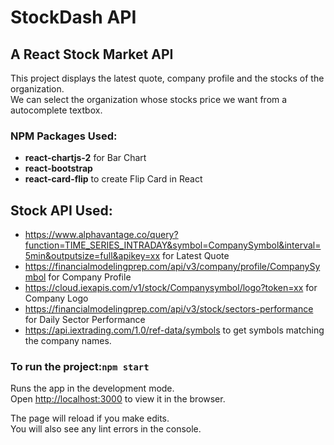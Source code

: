 # StockDash API

## A React Stock Market API

This project displays the latest quote, company profile and the stocks of the organization.<br/>
We can select the organization whose stocks price we want from a autocomplete textbox.

### NPM Packages Used:
- **react-chartjs-2** for Bar Chart
- **react-bootstrap**
- **react-card-flip** to create Flip Card in React

## Stock API Used:
- https://www.alphavantage.co/query?function=TIME_SERIES_INTRADAY&symbol=CompanySymbol&interval=5min&outputsize=full&apikey=xx for Latest Quote 
- https://financialmodelingprep.com/api/v3/company/profile/CompanySymbol for Company Profile
- https://cloud.iexapis.com/v1/stock/Companysymbol/logo?token=xx for Company Logo
- https://financialmodelingprep.com/api/v3/stock/sectors-performance for Daily Sector Performance
- https://api.iextrading.com/1.0/ref-data/symbols to get symbols matching the company names.


### To run the project:`npm start`

Runs the app in the development mode.<br />
Open [http://localhost:3000](http://localhost:3000) to view it in the browser.

The page will reload if you make edits.<br />
You will also see any lint errors in the console.





